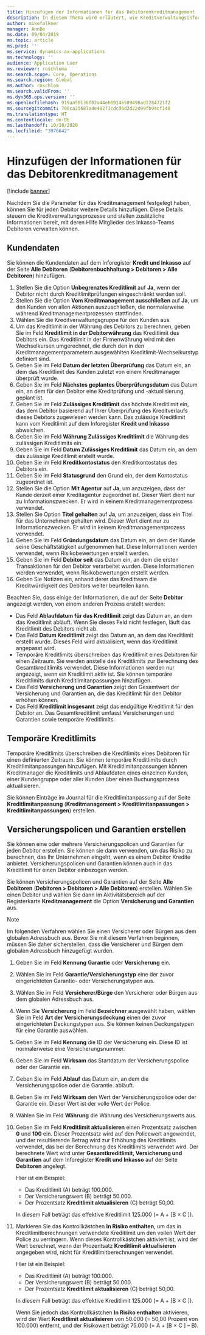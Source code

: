 ```yaml
---
title: Hinzufügen der Informationen für das Debitorenkreditmanagement
description: In diesem Thema wird erläutert, wie Kreditverwaltungsinformationen für einen Debitor hinzugefügt werden.
author: mikefalkner
manager: AnnBe
ms.date: 09/04/2019
ms.topic: article
ms.prod: ''
ms.service: dynamics-ax-applications
ms.technology: ''
audience: Application User
ms.reviewer: roschloma
ms.search.scope: Core, Operations
ms.search.region: Global
ms.author: roschlom
ms.search.validFrom: ''
ms.dyn365.ops.version: ''
ms.openlocfilehash: 919aa50136f02a44eb69146589496ad1284721f2
ms.sourcegitcommit: 708ca25687a4e48271cdcd6d2d22d99fb94cf140
ms.translationtype: HT
ms.contentlocale: de-DE
ms.lasthandoff: 10/10/2020
ms.locfileid: "3976642"
---
```

# <a name="add-credit-management-information-for-customers"></a>Hinzufügen der Informationen für das Debitorenkreditmanagement

[!include [banner](../includes/banner.md)]

Nachdem Sie die Parameter für das Kreditmanagement festgelegt haben, können Sie für jeden Debitor weitere Details hinzufügen. Diese Details steuern die Kreditverwaltungsprozesse und stellen zusätzliche Informationen bereit, mit deren Hilfe Mitglieder des Inkasso-Teams Debitoren verwalten können.

## <a name="customer-information"></a>Kundendaten

Sie können die Kundendaten auf dem Inforegister **Kredit und Inkasso** auf der Seite **Alle Debitoren** (**Debitorenbuchhaltung \> Debitoren \> Alle Debitoren**) hinzufügen.

1. Stellen Sie die Option **Unbegrenztes Kreditlimit** auf **Ja**, wenn der Debitor nicht durch Kreditlimitprüfungen eingeschränkt werden soll.
2. Stellen Sie die Option **Vom Kreditmanagement ausschließen** auf **Ja**, um den Kunden von allen Aktionen auszuschließen, die normalerweise während Kreditmanagementprozessen stattfinden.
3. Wählen Sie die Kreditverwaltungsgruppe für den Kunden aus.
4. Um das Kreditlimit in der Währung des Debitors zu berechnen, geben Sie im Feld **Kreditlimit in der Debitorwährung** das Kreditlimit des Debitors ein. Das Kreditlimit in der Firmenwährung wird mit den Wechselkursen umgerechnet, die durch den in den Kreditmanagementparametern ausgewählten Kreditlimit-Wechselkurstyp definiert sind.
5. Geben Sie im Feld **Datum der letzten Überprüfung** das Datum ein, an dem das Kreditlimit des Kunden zuletzt von einem Kreditmanager überprüft wurde.
6. Geben Sie im Feld **Nächstes geplantes Überprüfungsdatum** das Datum ein, an dem für den Debitor eine Kreditprüfung und -aktualisierung geplant ist.
7. Geben Sie im Feld **Zulässiges Kreditlimit** das höchste Kreditlimit ein, das dem Debitor basierend auf Ihrer Überprüfung des Kreditverlaufs dieses Debitors zugewiesen werden kann. Das zulässige Kreditlimit kann vom Kreditlimit auf dem Inforegister **Kredit und Inkasso** abweichen.
8. Geben Sie im Feld **Währung Zulässiges Kreditlimit** die Währung des zulässigen Kreditlimits ein.
9. Geben Sie im Feld **Datum Zulässiges Kreditlimit** das Datum ein, an dem das zulässige Kreditlimit erstellt wurde.
10. Geben Sie im Feld **Kreditkontostatus** den Kreditkontostatus des Debitors ein.
11. Geben Sie im Feld **Statusgrund** den Grund ein, der dem Kontostatus zugeordnet ist.
12. Stellen Sie die Option **Mit Agentur** auf **Ja**, um anzuzeigen, dass der Kunde derzeit einer Kreditagentur zugeordnet ist. Dieser Wert dient nur zu Informationszwecken. Er wird in keinem Kreditmanagementprozess verwendet.
13. Stellen Sie Option **Titel gehalten** auf **Ja**, um anzuzeigen, dass ein Titel für das Unternehmen gehalten wird. Dieser Wert dient nur zu Informationszwecken. Er wird in keinem Kreditmanagementprozess verwendet.
14. Geben Sie im Feld **Gründungsdatum** das Datum ein, an dem der Kunde seine Geschäftstätigkeit aufgenommen hat. Diese Informationen werden verwendet, wenn Risikobewertungen erstellt werden.
15. Geben Sie im Feld **Debitor seit** das Datum ein, an dem die ersten Transaktionen für den Debitor verarbeitet wurden. Diese Informationen werden verwendet, wenn Risikobewertungen erstellt werden.
16. Geben Sie Notizen ein, anhand derer das Kreditteam die Kreditwürdigkeit des Debitors weiter beurteilen kann.

Beachten Sie, dass einige der Informationen, die auf der Seite **Debitor** angezeigt werden, von einem anderen Prozess erstellt werden:

- Das Feld **Ablaufdatum für das Kreditlimit** zeigt das Datum an, an dem das Kreditlimit abläuft. Wenn Sie dieses Feld nicht festlegen, läuft das Kreditlimit des Debitors nicht ab.
- Das Feld **Datum Kreditlimit** zeigt das Datum an, an dem das Kreditlimit erstellt wurde. Dieses Feld wird aktualisiert, wenn das Kreditlimit angepasst wird.
- Temporäre Kreditlimits überschreiben das Kreditlimit eines Debitoren für einen Zeitraum. Sie werden anstelle des Kreditlimits zur Berechnung des Gesamtkreditlimits verwendet. Diese Informationen werden nur angezeigt, wenn ein Kreditlimit aktiv ist. Sie können temporäre Kreditlimits durch Kreditlimitanpassungen hinzufügen.
- Das Feld **Versicherung und Garantien** zeigt den Gesamtwert der Versicherung und Garantien an, die das Kreditlimit für den Debitor erhöhen können.
- Das Feld **Kreditlimit insgesamt** zeigt das endgültige Kreditlimit für den Debitor an. Das Gesamtkreditlimit umfasst Versicherungen und Garantien sowie temporäre Kreditlimits.

## <a name="temporary-credit-limits"></a>Temporäre Kreditlimits

Temporäre Kreditlimits überschreiben die Kreditlimits eines Debitoren für einen definierten Zeitraum. Sie können temporäre Kreditlimits durch Kreditlimitanpassungen hinzufügen. Mit Kreditlimitanpassungen können Kreditmanager die Kreditlimits und Ablaufdaten eines einzelnen Kunden, einer Kundengruppe oder aller Kunden über einen Buchungsprozess aktualisieren.

Sie können Einträge im Journal für die Kreditlimitanpassung auf der Seite **Kreditlimitanpassung** (**Kreditmanagement \> Kreditlimitanpassungen \> Kreditlimitanpassungen**) erstellen.

## <a name="create-insurance-policies-and-guarantees"></a>Versicherungspolicen und Garantien erstellen

Sie können eine oder mehrere Versicherungspolicen und Garantien für jeden Debitor erstellen. Sie können sie dann verwenden, um das Risiko zu berechnen, das Ihr Unternehmen eingeht, wenn es einem Debitor Kredite anbietet. Versicherungspolicen und Garantien können auch in das Kreditlimit für einen Debitor einbezogen werden.

Sie können Versicherungspolicen und Garantien auf der Seite **Alle Debitoren** (**Debitoren \> Debitoren \> Alle Debitoren**) erstellen. Wählen Sie einen Debitor und wählen Sie dann im Aktivitätsbereich auf der Registerkarte **Kreditmanagement** die Option **Versicherung und Garantien** aus.

> [!NOTE]
> Im folgenden Verfahren wählen Sie einen Versicherer oder Bürgen aus dem globalen Adressbuch aus. Bevor Sie mit diesem Verfahren beginnen, müssen Sie daher sicherstellen, dass die Versicherer und Bürgen dem globalen Adressbuch hinzugefügt wurden.

1. Geben Sie im Feld **Kennung** **Garantie** oder **Versicherung** ein.
2. Wählen Sie im Feld **Garantie/Versicherungstyp** eine der zuvor eingerichteten Garantie- oder Versicherungstypen aus.
3. Wählen Sie im Feld **Versicherer/Bürge** den Versicherer oder Bürgen aus dem globalen Adressbuch aus. 
4. Wenn Sie **Versicherung** im Feld **Bezeichner** ausgewählt haben, wählen Sie im Feld **Art der Versicherungsdeckung** einen der zuvor eingerichteten Deckungstypen aus. Sie können keinen Deckungstypen für eine Garantie auswählen.
5. Geben Sie im Feld **Kennung** die ID der Versicherung ein. Diese ID ist normalerweise eine Versicherungsnummer.
6. Geben Sie im Feld **Wirksam** das Startdatum der Versicherungspolice oder der Garantie ein.
7. Geben Sie im Feld **Ablauf** das Datum ein, an dem die Versicherungspolice oder die Garantie. abläuft.
8. Geben Sie im Feld **Wirksam** den Wert der Versicherungspolice oder der Garantie ein. Dieser Wert ist der volle Wert der Police.
9. Wählen Sie im Feld **Währung** die Währung des Versicherungswerts aus. 
10. Geben Sie im Feld **Kreditlimit aktualisieren** einen Prozentsatz zwischen **0** und **100** ein. Dieser Prozentsatz wird auf den Policewert angewendet, und der resultierende Betrag wird zur Erhöhung des Kreditlimits verwendet, das bei der Berechnung des Kreditlimits verwendet wird. Der berechnete Wert wird unter **Gesamtkreditlimit, Versicherung und Garantien** auf dem Inforegister **Kredit und Inkasso** auf der Seite **Debitoren** angelegt.

    Hier ist ein Beispiel:

    - Das Kreditlimit (A) beträgt 100.000.
    - Der Versicherungswert (B) beträgt 50.000.
    - Der Prozentsatz **Kreditlimit aktualisieren** (C) beträgt 50,00.
    
    In diesem Fall beträgt das effektive Kreditlimit 125.000 (= A + \[B × C \]).

11. Markieren Sie das Kontrollkästchen **In Risiko enthalten**, um das in Kreditlimitberechnungen verwendete Kreditlimit um den vollen Wert der Police zu verringern. Wenn dieses Kontrollkästchen aktiviert ist, wird der Wert berechnet, wenn der Prozentsatz **Kreditlimit aktualisieren** angegeben wird, nicht für Kreditlimitberechnungen verwendet.

    Hier ist ein Beispiel:

    - Das Kreditlimit (A) beträgt 100.000.
    - Der Versicherungswert (B) beträgt 50.000.
    - Der Prozentsatz **Kreditlimit aktualisieren** (C) beträgt 50,00.

    In diesem Fall beträgt das effektive Kreditlimit 125.000 (= A + \[B × C \]).
    
    Wenn Sie jedoch das Kontrollkästchen **In Risiko enthalten** aktivieren, wird der Wert **Kreditlimit aktualisieren** von 50.000 (= 50,00 Prozent von 100.000) entfernt, und der Risikowert beträgt 75.000 (= A + \[B × C \] – B).
